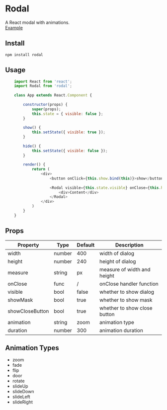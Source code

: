 # Rodal
A React modal with animations.  
[Example](http://rodal.cn)

## Install

    npm install rodal

## Usage
``` javascript
    import React from 'react';
    import Rodal from 'rodal';
    
    class App extends React.Component {
    
        constructor(props) {
            super(props);
            this.state = { visible: false };
        }
    
        show() {
            this.setState({ visible: true });
        }
    
        hide() {
            this.setState({ visible: false });
        }
    
        render() {
            return (
                <div>
                    <button onClick={this.show.bind(this)}>show</button>
    
                    <Rodal visible={this.state.visible} onClose={this.hide.bind(this)}>
                        <div>Content</div>
                    </Rodal>
                </div>
            )
        }
    }
```
## Props

Property|Type|Default|Description
---|---|---|---
width|number|400|width of dialog
height|number|240|height of dialog
measure|string|px|measure of width and height
onClose|func|/|onClose handler function
visible|bool|false|whether to show dialog
showMask|bool|true|whether to show mask
showCloseButton|bool|true|whether to show close button
animation|string|zoom|animation type
duration|number|300|animation duration

## Animation Types
* zoom
* fade
* flip
* door
* rotate
* slideUp
* slideDown
* slideLeft
* slideRight
